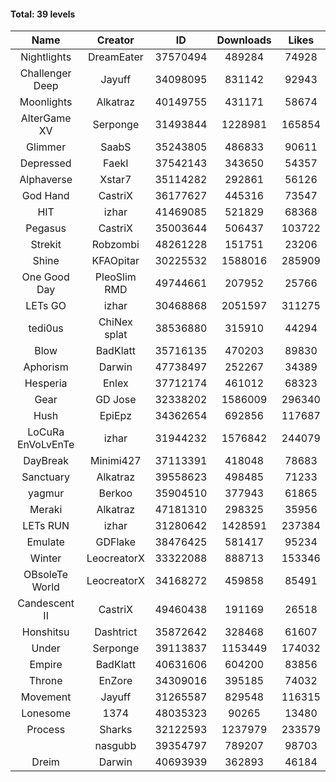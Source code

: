 #### Total: 39 levels

| Name | Creator | ID | Downloads | Likes |
|:---:|:---:|:---:|:---:|:---:|
| Nightlights | DreamEater | 37570494 | 489284 | 74928
| Challenger Deep | Jayuff | 34098095 | 831142 | 92943
| Moonlights | Alkatraz | 40149755 | 431171 | 58674
| AlterGame XV | Serponge | 31493844 | 1228981 | 165854
| Glimmer | SaabS | 35243805 | 486833 | 90611
| Depressed | FaekI | 37542143 | 343650 | 54357
| Alphaverse | Xstar7 | 35114282 | 292861 | 56126
| God Hand | CastriX | 36177627 | 445316 | 73547
| HIT | izhar | 41469085 | 521829 | 68368
| Pegasus | CastriX | 35003644 | 506437 | 103722
| Strekit | Robzombi | 48261228 | 151751 | 23206
| Shine | KFAOpitar | 30225532 | 1588016 | 285909
| One Good Day | PleoSlim RMD | 49744661 | 207952 | 25766
| LETs GO | izhar | 30468868 | 2051597 | 311275
| tedi0us | ChiNex splat | 38536880 | 315910 | 44294
| Blow | BadKlatt | 35716135 | 470203 | 89830
| Aphorism | Darwin | 47738497 | 252267 | 34389
| Hesperia | Enlex | 37712174 | 461012 | 68323
| Gear | GD Jose | 32338202 | 1586009 | 296340
| Hush | EpiEpz | 34362654 | 692856 | 117687
| LoCuRa EnVoLvEnTe | izhar | 31944232 | 1576842 | 244079
| DayBreak | Minimi427 | 37113391 | 418048 | 78683
| Sanctuary | Alkatraz | 39558623 | 498485 | 71233
| yagmur | Berkoo | 35904510 | 377943 | 61865
| Meraki | Alkatraz | 47181310 | 298325 | 35956
| LETs  RUN | izhar | 31280642 | 1428591 | 237384
| Emulate | GDFlake | 38476425 | 581417 | 95234
| Winter | LeocreatorX | 33322088 | 888713 | 153346
| OBsoleTe World | LeocreatorX | 34168272 | 459858 | 85491
| Candescent II | CastriX | 49460438 | 191169 | 26518
| Honshitsu | Dashtrict | 35872642 | 328468 | 61607
| Under | Serponge | 39113837 | 1153449 | 174032
| Empire | BadKlatt | 40631606 | 604200 | 83856
| Throne | EnZore | 34309016 | 395185 | 74032
| Movement | Jayuff | 31265587 | 829548 | 116315
| Lonesome | 1374 | 48035323 | 90265 | 13480
| Process | Sharks | 32122593 | 1237979 | 233579
|   | nasgubb | 39354797 | 789207 | 98703
| Dreim | Darwin | 40693939 | 362893 | 46184

